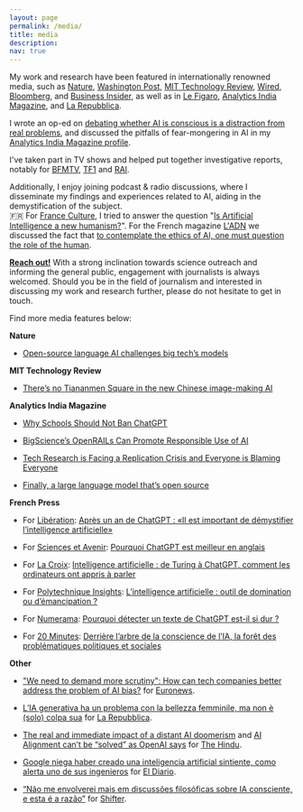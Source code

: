 ```yaml
---
layout: page
permalink: /media/
title: media
description: 
nav: true
---
```

My work and research have been featured in internationally renowned media, such as [Nature](https://www.nature.com/articles/d41586-023-00423-4), [Washington Post](https://www.washingtonpost.com/technology/2023/01/18/chatgpt-personal-use/), [MIT Technology Review](https://www.technologyreview.com/2022/07/12/1055817/inside-a-radical-new-project-to-democratize-ai/), [Wired](https://www.wired.com/story/lamda-sentient-ai-bias-google-blake-lemoine/), [Bloomberg](https://www.bloomberg.com/news/newsletters/2023-04-03/chatgpt-bing-and-bard-don-t-hallucinate-they-fabricate), and [Business Insider](https://www.businessinsider.com/what-is-ai-ethicist-working-to-make-the-tech-safe-2023-5?r=US&IR=T), as well as in [Le Figaro](https://www.lefigaro.fr/livres/chatgpt-est-il-ecrivain-20230312), [Analytics India Magazine](https://analyticsindiamag.com/is-centralised-ai-unethical/), and [La Repubblica](https://www.repubblica.it/tecnologia/2023/02/19/news/fare_il_jailbreak_di_una_ia_cosi_chatgpt_ci_ha_spiegato_come_vendere_droga_a_scuola-387353948/). 

I wrote an op-ed on [debating whether AI is conscious is a distraction from real problems](https://techpolicy.press/debating-whether-ai-is-conscious-is-a-distraction-from-real-problems/), and discussed the pitfalls of fear-mongering in AI in my [Analytics India Magazine profile](https://analyticsindiamag.com/the-pitfalls-of-fear-mongering-in-ai/). 

I've taken part in TV shows and helped put together investigative reports, notably for [BFMTV](https://www.bfmtv.com/tech/replay-emissions/tech-and-debat/tech-debat-ia-une-vraie-revolution_VN-202309210622.html), [TF1](https://www.tf1info.fr/conso/video-tf1-cadeaux-l-intelligence-artificielle-chatgpt-va-t-elle-aider-le-pere-noel-pour-les-fetes-2023-2278065.html) and [RAI](https://www.raiplay.it/video/2023/10/Intelligenza-artificiale---Presa-Diretta---Puntata-del-30102023-a4b21ab0-1b4e-49f5-be62-32a5d57740a4.html).

Additionally, I enjoy joining podcast & radio discussions, where I disseminate my findings and experiences related to AI, aiding in the demystification of the subject.  
🇫🇷 For [France Culture](https://www.radiofrance.fr/franceculture), I tried to answer the question "[Is Artificial Intelligence a new humanism?](https://www.radiofrance.fr/franceculture/podcasts/le-temps-du-debat/l-intelligence-artificielle-est-elle-un-nouvel-humanisme-9822329)". For the French magazine [L'ADN](https://www.ladn.eu/) we discussed the fact that [to contemplate the ethics of AI, one must question the role of the human](https://www.ladn.eu/tech-a-suivre/podcast-ethique-intelligence-artficielle-giada-pistilli/).


**[Reach out!](mailto:hello@giadapistilli.com)** With a strong inclination towards science outreach and informing the general public, engagement with journalists is always welcomed. Should you be in the field of journalism and interested in discussing my work and research further, please do not hesitate to get in touch.

Find more media features below:

**Nature**

* [Open-source language AI challenges big tech’s models](https://www.nature.com/articles/d41586-022-01705-z)


**MIT Technology Review**

* [There’s no Tiananmen Square in the new Chinese image-making AI](https://www.technologyreview.com/2022/09/14/1059481/baidu-chinese-image-ai-tiananmen/)


**Analytics India Magazine**

* [Why Schools Should Not Ban ChatGPT](https://analyticsindiamag.com/why-schools-should-not-ban-chatgpt/)

* [BigScience’s OpenRAILs Can Promote Responsible Use of AI](https://analyticsindiamag.com/bigsciences-openrails-can-promote-responsible-use-of-ai/)

* [Tech Research is Facing a Replication Crisis and Everyone is Blaming Everyone](https://analyticsindiamag.com/tech-research-is-facing-a-replication-crisis-and-everyone-is-blaming-everyone/)

* [Finally, a large language model that’s open source](https://analyticsindiamag.com/finally-a-large-language-model-thats-open-source/)

**French Press**

* For [Libération](https://www.liberation.fr/): [Après un an de ChatGPT : «Il est important de démystifier l’intelligence artificielle»](https://www.liberation.fr/economie/economie-numerique/apres-un-an-de-chatgpt-il-est-important-de-demystifier-lintelligence-artificielle-20231129_6LPGRIRZJJHLLM7YQGTY4OQEPQ/)

* For [Sciences et Avenir](https://www.sciencesetavenir.fr/): [Pourquoi ChatGPT est meilleur en anglais](https://www.sciencesetavenir.fr/high-tech/intelligence-artificielle/pourquoi-chatgpt-est-meilleur-en-anglais_174700)

* For [La Croix](https://www.la-croix.com/): [Intelligence artificielle : de Turing à ChatGPT, comment les ordinateurs ont appris à parler](https://www.la-croix.com/Sciences-et-ethique/Intelligence-artificielle-Turing-ChatGPT-comment-ordinateurs-appris-parler-2023-04-27-1201265233)

* For [Polytechnique Insights](https://www.polytechnique-insights.com/): [L’intelligence artificielle : outil de domination ou d’émancipation ?](https://www.polytechnique-insights.com/tribunes/digital/lintelligence-artificielle-outil-de-domination-ou-demancipation/)

* For [Numerama](https://www.numerama.com/): [Pourquoi détecter un texte de ChatGPT est-il si dur ?](https://www.numerama.com/tech/1252886-pourquoi-detecter-un-texte-ecrit-par-chatgpt-est-il-si-dur.html) 

* For [20 Minutes](https://www.20minutes.fr/): [Derrière l’arbre de la conscience de l’IA, la forêt des problématiques politiques et sociales
](https://www.20minutes.fr/arts-stars/web/3315831-20220726-derriere-arbre-conscience-ia-foret-problematiques-politiques-sociales)

**Other**

* ["We need to demand more scrutiny": How can tech companies better address the problem of AI bias?](https://www.euronews.com/next/2023/08/08/we-need-to-demand-more-scrutiny-how-can-tech-companies-better-address-the-problem-of-ai-bi) for [Euronews](https://www.euronews.com/).

* [L’IA generativa ha un problema con la bellezza femminile, ma non è (solo) colpa sua](https://www.repubblica.it/tecnologia/2023/10/07/news/lintelligenza_artificiale_generativa_ha_un_problema_con_la_bellezza_femminile_ma_non_e_colpa_sua-414578666/) for [La Repubblica](https://www.repubblica.it/).

* [The real and immediate impact of a distant AI doomerism](https://www.thehindu.com/sci-tech/technology/the-real-and-immediate-impact-of-a-distant-ai-doomerism/article67564621.ece) and [AI Alignment can’t be “solved” as OpenAI says](https://www.thehindu.com/sci-tech/technology/ai-alignment-cant-be-solved-as-openai-says/article67063877.ece) for [The Hindu](https://www.thehindu.com).

* [Google niega haber creado una inteligencia artificial sintiente, como alerta uno de sus ingenieros](https://www.eldiarioar.com/mundo/google-niega-haber-creado-inteligencia-artificial-sintiente-alerta-ingenieros_1_9083638.html) for [El Diario](https://www.eldiarioar.com).

* [“Não me envolverei mais em discussões filosóficas sobre IA consciente, e esta é a razão”](https://shifter.pt/2022/08/ia-consciente-giada-pistilli/) for [Shifter](https://shifter.pt/).










